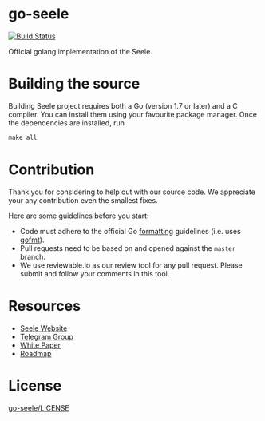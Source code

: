 # go-seele
[![Build Status](https://travis-ci.org/seeleteam/go-seele.svg?branch=master)](https://travis-ci.org/seeleteam/go-seele)



Official golang implementation of the Seele.

# Building the source

Building Seele project requires both a Go (version 1.7 or later) and a C compiler. You can install them using your favourite package manager. Once the dependencies are installed, run

```makefile
make all
```

# Contribution

Thank you for considering to help out with our source code. We appreciate your any contribution even the smallest fixes.

Here are some guidelines before you start:
* Code must adhere to the official Go [formatting](https://golang.org/doc/effective_go.html#formatting) guidelines (i.e. uses [gofmt](https://golang.org/cmd/gofmt/)).
* Pull requests need to be based on and opened against the `master` branch.
* We use reviewable.io as our review tool for any pull request. Please submit and follow your comments in this tool. 

# Resources

* [Seele Website](https://seele.pro/)
* [Telegram Group](https://t.me/seeletech)
* [White Paper](https://s3.ap-northeast-2.amazonaws.com/wp.s3.seele.pro/Seele_tech_whitepaper_EN_v1.9.pdf)
* [Roadmap](https://seele.pro/)

# License

[go-seele/LICENSE](https://github.com/seeleteam/go-seele/blob/master/LICENSE)



